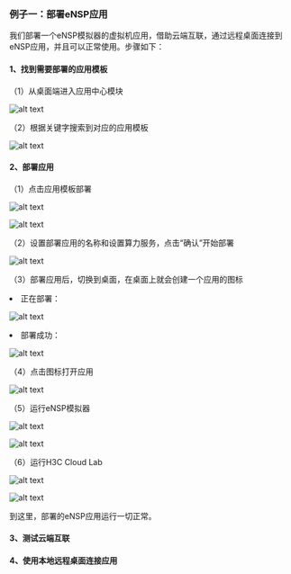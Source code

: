 ### 例子一：部署eNSP应用
我们部署一个eNSP模拟器的虚拟机应用，借助云端互联，通过远程桌面连接到eNSP应用，并且可以正常使用。步骤如下：
#### 1、找到需要部署的应用模板
（1）从桌面端进入应用中心模块

![alt text](./beginner01.png)

（2）根据关键字搜索到对应的应用模板

![alt text](beginner02.png)

#### 2、部署应用
（1）点击应用模板部署

![alt text](beginner03.png)

![alt text](beginner04.png)

（2）设置部署应用的名称和设置算力服务，点击“确认”开始部署

![alt text](beginner05.png)

（3）部署应用后，切换到桌面，在桌面上就会创建一个应用的图标
<li>正在部署：</li>

![alt text](beginner06.png)

<li>部署成功：</li>

![alt text](beginner07.png)


（4）点击图标打开应用

![alt text](beginner08.png)

（5）运行eNSP模拟器

![alt text](beginner09.png)

![alt text](beginner10.png)

（6）运行H3C Cloud Lab

![alt text](beginner11.png)

![alt text](beginner12.png)

到这里，部署的eNSP应用运行一切正常。

#### 3、测试云端互联

#### 4、使用本地远程桌面连接应用